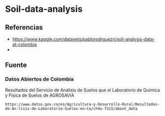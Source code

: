 # Soil-data-analysis


## Referencias

 - https://www.kaggle.com/datasets/pablorodrguezn/soil-analysis-data-at-colombia
 - 

## Fuente

### Datos Abiertos de Colombia

Resultados del Servicio de Análisis de Suelos que el Laboratorio 
de Química y Física de Suelos de AGROSAVIA

    https://www.datos.gov.co/es/Agricultura-y-Desarrollo-Rural/Resultados-de-An-lisis-de-Laboratorio-Suelos-en-Co/ch4u-f3i5/about_data